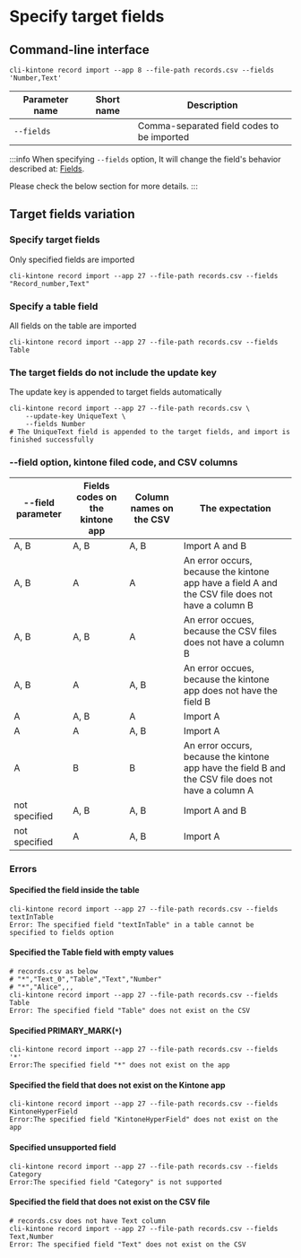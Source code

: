 # Specify target fields

## Command-line interface

```shell
cli-kintone record import --app 8 --file-path records.csv --fields 'Number,Text'
```

| Parameter name | Short name | Description                                |
| -------------- | ---------- | ------------------------------------------ |
| `--fields`     |            | Comma-separated field codes to be imported |

:::info
When specifying `--fields` option, It will change the field's behavior described at: [Fields](./fields).

Please check the below section for more details.
:::

## Target fields variation

### Specify target fields

Only specified fields are imported

```shell
cli-kintone record import --app 27 --file-path records.csv --fields "Record_number,Text"
```

### Specify a table field

All fields on the table are imported

```shell
cli-kintone record import --app 27 --file-path records.csv --fields Table
```

### The target fields do not include the update key

The update key is appended to target fields automatically

```shell
cli-kintone record import --app 27 --file-path records.csv \
    --update-key UniqueText \
    --fields Number
# The UniqueText field is appended to the target fields, and import is finished successfully
```

### --field option, kintone filed code, and CSV columns

| --field parameter | Fields codes on the kintone app | Column names on the CSV | The expectation                                                                                     |
| ----------------- | ------------------------------- | ----------------------- | --------------------------------------------------------------------------------------------------- |
| A, B              | A, B                            | A, B                    | Import A and B                                                                                      |
| A, B              | A                               | A                       | An error occurs, because the kintone app have a field A and the CSV file does not have a column B   |
| A, B              | A, B                            | A                       | An error occues, because the CSV files does not have a column B                                     |
| A, B              | A                               | A, B                    | An error occues, because the kintone app does not have the field B                                  |
| A                 | A, B                            | A                       | Import A                                                                                            |
| A                 | A                               | A, B                    | Import A                                                                                            |
| A                 | B                               | B                       | An error occurs, because the kintone app have the field B and the CSV file does not have a column A |
| not specified     | A, B                            | A, B                    | Import A and B                                                                                      |
| not specified     | A                               | A, B                    | Import A                                                                                            |

### Errors

#### Specified the field inside the table

```shell
cli-kintone record import --app 27 --file-path records.csv --fields textInTable
Error: The specified field "textInTable" in a table cannot be specified to fields option
```

#### Specified the Table field with empty values

```shell
# records.csv as below
# "*","Text_0","Table","Text","Number"
# "*","Alice",,,
cli-kintone record import --app 27 --file-path records.csv --fields Table
Error: The specified field "Table" does not exist on the CSV
```

#### Specified PRIMARY_MARK(`*`)

```shell
cli-kintone record import --app 27 --file-path records.csv --fields '*'
Error:The specified field "*" does not exist on the app
```

#### Specified the field that does not exist on the Kintone app

```shell
cli-kintone record import --app 27 --file-path records.csv --fields KintoneHyperField
Error:The specified field "KintoneHyperField" does not exist on the app
```

#### Specified unsupported field

```shell
cli-kintone record import --app 27 --file-path records.csv --fields Category
Error:The specified field "Category" is not supported
```

#### Specified the field that does not exist on the CSV file

```shell
# records.csv does not have Text column
cli-kintone record import --app 27 --file-path records.csv --fields Text,Number
Error: The specified field "Text" does not exist on the CSV
```
